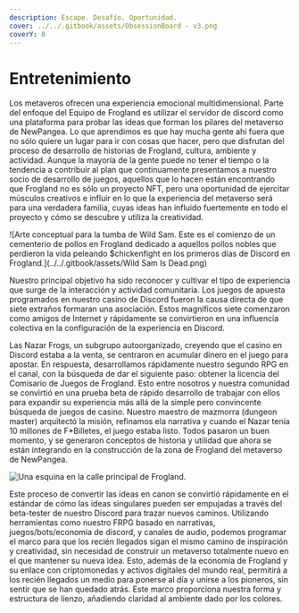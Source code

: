 ```yaml
---
description: Escape. Desafío. Oportunidad.
cover: ../../.gitbook/assets/ObsessionBoard - v3.png
coverY: 0
---
```


# Entretenimiento

Los metaveros ofrecen una experiencia emocional multidimensional. Parte del enfoque del Equipo de Frogland es utilizar el servidor de discord como una plataforma para probar las ideas que forman los pilares del metaverso de NewPangea. Lo que aprendimos es que hay mucha gente ahí fuera que no sólo quiere un lugar para ir con cosas que hacer, pero que disfrutan del proceso de desarrollo de historias de Frogland, cultura, ambiente y actividad. Aunque la mayoría de la gente puede no tener el tiempo o la tendencia a contribuir al plan que continuamente presentamos a nuestro socio de desarrollo de juegos, aquellos que lo hacen están encontrando que Frogland no es sólo un proyecto NFT, pero una oportunidad de ejercitar músculos creativos e influir en lo que la experiencia del metaverso será para una verdadera familia, cuyas ideas han influido fuertemente en todo el proyecto y cómo se descubre y utiliza la creatividad.

![Arte conceptual para la tumba de Wild Sam. Este es el comienzo de un cementerio de pollos en Frogland dedicado a aquellos pollos nobles que perdieron la vida peleando $chickenfight en los primeros días de Discord en Frogland.](../../.gitbook/assets/Wild Sam Is Dead.png)

Nuestro principal objetivo ha sido reconocer y cultivar el tipo de experiencia que surge de la interacción y actividad comunitaria. Los juegos de apuesta programados en nuestro casino de Discord fueron la causa directa de que siete extraños formaran una asociación. Estos magníficos siete comenzaron como amigos de Internet y rápidamente se convirtieron en una influencia colectiva en la configuración de la experiencia en Discord. &#x20;

Las Nazar Frogs, un subgrupo autoorganizado, creyendo que el casino en Discord estaba a la venta, se centraron en acumular dinero en el juego para apostar. En respuesta, desarrollamos rápidamente nuestro segundo RPG en el canal, con la búsqueda de dar el siguiente paso: obtener la licencia del Comisario de Juegos de Frogland. Esto entre nosotros y nuestra comunidad se convirtió en una prueba beta de rápido desarrollo de trabajar con ellos para expandir su experiencia más allá de la simple pero convincente búsqueda de juegos de casino. Nuestro maestro de mazmorra (dungeon master) arquitectó la misión, refinamos ela narrativa y cuando el Nazar tenía 10 millones de F\*Billetes, el juego estaba listo. Todos pasaron un buen momento, y se generaron conceptos de historia y utilidad que ahora se están integrando en la construcción de la zona de Frogland del metaverso de NewPangea.

![Una esquina en la calle principal de Frogland.](../../.gitbook/assets/IMG\_7395.jpeg)

Este proceso de convertir las ideas en canon se convirtió rápidamente en el estándar de cómo las ideas singulares pueden ser empujadas a través del beta-tester de nuestro Discord para trazar nuevos caminos. Utilizando herramientas como nuestro FRPG basado en narrativas, juegos/bots/economía de discord, y canales de audio, podemos programar el marco para que los recién llegados sigan el mismo camino de inspiración y creatividad, sin necesidad de construir un metaverso totalmente nuevo en el que mantener su nueva idea. Esto, además de la economía de Frogland y su enlace con criptomonedas y activos digitales del mundo real, permitirá a los recién llegados un medio para ponerse al día y unirse a los pioneros, sin sentir que se han quedado atrás. Este marco proporciona nuestra forma y estructura de lienzo, añadiendo claridad al ambiente dado por los colores.
